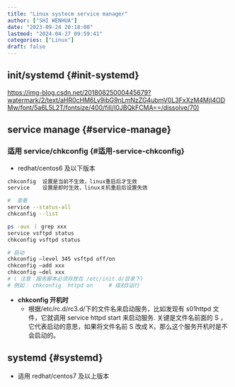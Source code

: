 ```yaml
---
title: "Linux systecm service manager"
author: ["SHI WENHUA"]
date: "2023-09-24 20:18:00"
lastmod: "2024-04-27 09:59:41"
categories: ["Linux"]
draft: false
---
```


## init/systemd {#init-systemd}

<https://img-blog.csdn.net/20180825000445679?watermark/2/text/aHR0cHM6Ly9ibG9nLmNzZG4ubmV0L3FxXzM4MjI4ODMw/font/5a6L5L2T/fontsize/400/fill/I0JBQkFCMA==/dissolve/70)>


## service manage {#service-manage}


### 适用 service/chkconfig {#适用-service-chkconfig}

-   redhat/centos6 及以下版本

<!--listend-->

```bash
chkconfig  设置是当前不生效，linux重启后才生效
service    设置是即时生效，linux关机重启后设置失效

#  查看
service --status-all
chkconfig --list

ps -aux ｜ grep xxx
service vsftpd status
chkconfig vsftpd status

# 启动
chkconfig –level 345 vsftpd off/on
chkconfig –add xxx
chkconfig –del xxx
# ( 注意：服务脚本必须存放在 /etc/init.d/目录下)
# 例如： chkconfig  httpd on     # 级别3运行
```

-   **chkconfig 开机时**
    -   根据/etc/rc.d/rc3.d/下的文件名来启动服务，比如发现有 s01httpd 文件，它就调用 service httpd start 来启动服务. 关键是文件名前面的 S ，它代表启动的意思，如果将文件名前 S 改成 K，那么这个服务开机时是不会启动的。


## systemd {#systemd}

-   适用 redhat/centos7 及以上版本
